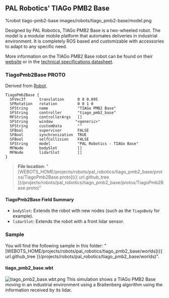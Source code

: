 ## PAL Robotics' TIAGo PMB2 Base

%robot tiago-pmb2-base images/robots/tiago_pmb2-base/model.png

Designed by PAL Robotics, TIAGo PMB2 Base is a two-wheeled robot.
The model is a modular mobile platform that automates deliveries in industrial environment.
It is completely ROS based and customizable with accessories to adapt to any specific need.

More information on the TIAGo PMB2 Base robot can be found on their [website](http://pal-robotics.com/robots/tiago-base/) or in the [technical specifications datasheet](https://pal-robotics.com/wp-content/uploads/2021/10/Datasheet_TIAGo-Base-2021.pdf).

### TiagoPmb2Base PROTO

Derived from [Robot](../reference/robot.md).

```
TiagoPmb2Base {
  SFVec3f      translation      0 0 0.095
  SFRotation   rotation         0 0 1 0
  SFString     name             "TIAGo PMB2 Base"
  SFString     controller       "tiago_pmb2_base"
  MFString     controllerArgs   []
  SFString     window          "<generic>"
  SFString     customData       ""
  SFBool       supervisor       FALSE
  SFBool       synchronization  TRUE
  SFBool       selfCollision    FALSE
  SFString     model            "PAL Robotics - TIAGo Base"
  MFNode       bodySlot         []
  MFNode       lidarSlot        []
}
```

> **File location**: "[WEBOTS\_HOME/projects/robots/pal\_robotics/tiago\_pmb2\_base/protos/TiagoPmb2Base.proto]({{ url.github_tree }}/projects/robots/pal_robotics/tiago_pmb2_base/protos/TiagoPmb2Base.proto)"

#### TiagoPmb2Base Field Summary

- `bodySlot`:  Extends the robot with new nodes (such as the `TiagoBody` for example).
- `lidarSlot`: Extends the robot with a front lidar sensor.

### Sample

You will find the following sample in this folder: "[WEBOTS\_HOME/projects/robots/pal\_robotics/tiago\_pmb2\_base/worlds]({{ url.github_tree }}/projects/robots/pal_robotics/tiago_pmb2_base/worlds)".

#### tiago\_pmb2\_base.wbt

![tiago_pmb2_base.wbt.png](images/robots/tiago_base/tiago_pmb2_base.wbt.png) This simulation shows a TIAGo PMB2 Base moving in an industrial environment using a Braitenberg algorithm using the information received by its lidar.
